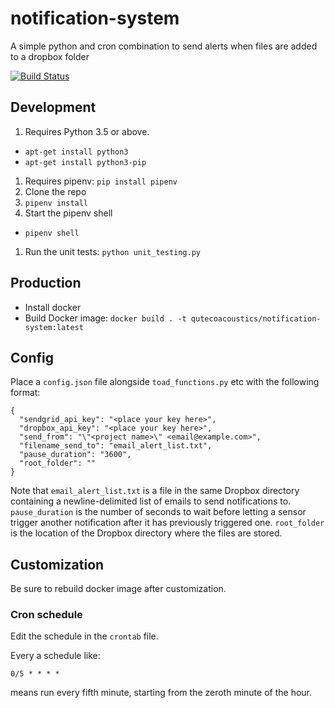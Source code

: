 # notification-system
A simple python and cron combination to send alerts when files are added to a dropbox folder


[![Build Status](https://travis-ci.org/QutEcoacoustics/notification-system.svg?branch=master)](https://travis-ci.org/QutEcoacoustics/notification-system)


## Development

1. Requires Python 3.5 or above.
  - `apt-get install python3`
  - `apt-get install python3-pip`
1. Requires pipenv:
  `pip install pipenv`
1. Clone the repo
1. `pipenv install`
1. Start the pipenv shell
  - `pipenv shell`
1. Run the unit tests: `python unit_testing.py`

## Production

- Install docker
- Build Docker image: `docker build . -t qutecoacoustics/notification-system:latest`

## Config

Place a `config.json` file alongside `toad_functions.py` etc with the following format:
```
{
  "sendgrid_api_key": "<place your key here>",
  "dropbox_api_key": "<place your key here>",
  "send_from": "\"<project name>\" <email@example.com>",
  "filename_send_to": "email_alert_list.txt",
  "pause_duration": "3600",
  "root_folder": ""
}
```

Note that `email_alert_list.txt` is a file in the same Dropbox directory containing a newline-delimited list of emails to send notifications to.
`pause_duration` is the number of seconds to wait before letting a sensor trigger another notification after it has previously triggered one.
`root_folder` is the location of the Dropbox directory where the files are stored.

## Customization

Be sure to rebuild docker image after customization.

### Cron schedule

Edit the schedule in the `crontab` file.

Every a schedule like: 

```
0/5 * * * *
```

means run every fifth minute, starting from the zeroth minute of the hour.